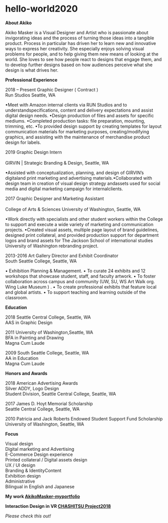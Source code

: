 # hello-world2020

<strong>About Akiko</strong><br>

Akiko Masker is a Visual Designer and Artist who is passionate about invigorating ideas and the process of turning those ideas into a tangible product. Process in particular has driven her to learn new and innovative ways to express her creativity. She especially enjoys solving visual problems for people, and to help giving them new means of looking at the world.  She loves to see how people react to designs that engage them, and to develop further designs based on how audiences perceive what she design is what drives her.

<strong>Professional Experience</strong><br>

2018 – Present Graphic Designer ( Contract )<br>
Run Studios Seattle, WA

•Meet with Amazon internal clients via RUN Studios and to understandspecifications, content and delivery expectations and assist digital design needs.
•Design production of files and assets for specific mediums.
•Completed production tasks: file preparation, mounting, trimming, etc.
•To provided design support by creating templates for layout communication materials for marketing purposes, creating/modifying graphics, and assisting with the maintenance of merchandise product design for labels.

2019 Graphic Design Intern<br><br />
GIRVIN | Strategic Branding & Design, Seattle, WA

•Assisted with conceptualization, planning, and design of GIRVIN’s digitaland print marketing and advertising materials.•Collaborated with design team in creation of visual design strategy andassets used for social media and digital marketing campaign for internalclients.

2017 Graphic Designer and Marketing Assistant<br><br />
College of Arts & Sciences University of Washington, Seattle, WA

•Work directly with specialists and other student workers within the College to support and execute a wide variety of marketing and communication projects.
•Created visual assets, multiple page layout of brand guidelines, designed print collateral, and provided production support for department logos and brand assets for The Jackson School of international studies University of Washington rebranding project.

2013-2016 Art Gallery Director and Exhibit Coordinator<br>
South Seattle College, Seattle, WA

• Exhibition Planning & Management.
• To curate 24 exhibits and 12 workshops that showcase student, staff, and faculty artwork.
• To foster collaboration across campus and community (UW, SU, WS Art Walk org. Wing Luke Museum ) .
• To create professional exhibits that feature local and global artists.
• To support teaching and learning outside of the classroom.

<strong>Education</strong><br>

2018 Seattle Central College, Seattle, WA<br>
AAS in Graphic Design<br>

2011 University of Washington,Seattle, WA<br>
BFA in Painting and Drawing<br>
Magna Cum Laude<br>

2009 South Seattle College, Seattle, WA<br>
AA in Education<br>
Magna Cum Laude<br />

<strong>Honors and Awards</strong><br>

2018 American Advertising Awards<br>
Silver ADDY, Logo Design<br>
Student Division, Seattle Central College, Seattle, WA<br>

2017 James D. Hoyt Memorial Scholarship<br>
Seattle Central College, Seattle, WA<br>

2010 Patricia and Jack Roberts Endowed Student Support Fund Scholarship<br>
University of Washington, Seattle, WA<br />

<strong>Focus</strong><br>

Visual design<br>
Digital marketing and Advertising<br>
E-Commerce Design experience<br>
Printed collateral / Digital assets design<br>
UX / UI design<br>
Branding & IdentityContent<br>
Exhibition design<br>
Administrative<br>
Bilingual in English and Japanese<br />

<p><strong> My work <a href="https://akikomasker.myportfolio.com/projects">AkikoMasker-myportfolio</a></strong><br />

<p><strong>Interaction Design in VR <a href="https://seekbeak.com/v/NYojXWgyz8e">CHASHITSU Project2018</a></strong><br />
  
<em>Please check this out!</em></p>
